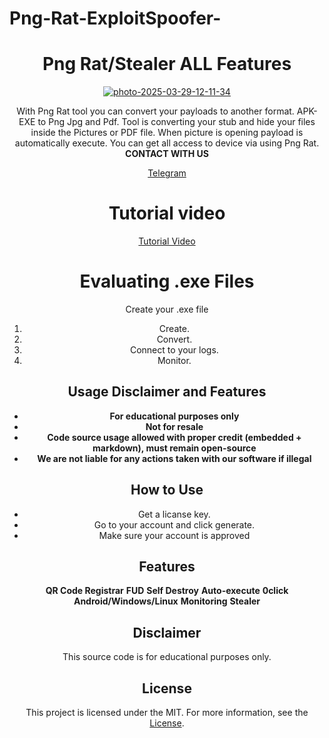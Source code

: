 # Png-Rat-ExploitSpoofer-
<div align="center">

# Png Rat/Stealer ALL Features

<div align="center">

<a href="https://ibb.co/Y4Zzy1xw"><img src="https://i.ibb.co/9mtFV17S/photo-2025-03-29-12-11-34.jpg" alt="photo-2025-03-29-12-11-34" border="0"></a>

With Png Rat tool you can convert your payloads to another format. APK-EXE to Png Jpg and Pdf. 
Tool is converting your stub and hide your files inside the Pictures or PDF file.
When picture is opening payload is automatically execute.
You can get all access to device via using Png Rat.
**CONTACT WITH US**

[Telegram](https://t.me/lanetg)


# **Tutorial video**

[Tutorial Video](https://www.youtube.com/watch?v=wXl8vatRKiM)

# **Evaluating .exe Files**

Create your .exe file 
1. Create.
2. Convert.
3. Connect to your logs.
4. Monitor.

## **Usage Disclaimer and Features**

- **For educational purposes only**
- **Not for resale**
- **Code source usage allowed with proper credit (embedded + markdown), must remain open-source**
- **We are not liable for any actions taken with our software if illegal**

## How to Use

- Get a licanse key.
- Go to your account and click generate.
- Make sure your account is approved

## Features

**QR Code Registrar**
**FUD**
**Self Destroy**
**Auto-execute**
**0click**
**Android/Windows/Linux**
**Monitoring**
**Stealer**
## Disclaimer

This source code is for educational purposes only.

## License

This project is licensed under the MIT. For more information, see the [License](LICENSE).

</div>
